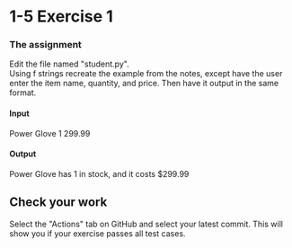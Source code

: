 # 1-5 Exercise 1

### The assignment
Edit the file named "student.py".  
Using f strings recreate the example from the notes, except have the user enter the item name, quantity, and price. Then have it output in the same format.  
#### Input  
Power Glove
1
299.99
#### Output  
Power Glove has 1 in stock, and it costs $299.99  
  

## Check your work
Select the "Actions" tab on GitHub and select your latest commit. This will show you if your exercise passes all test cases.
